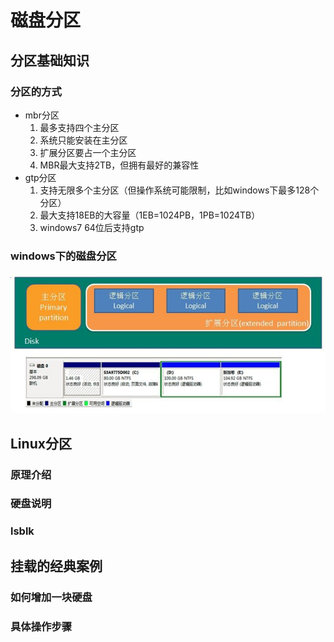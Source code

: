 # 磁盘分区

## 分区基础知识

### 分区的方式

* mbr分区
  1. 最多支持四个主分区
  2. 系统只能安装在主分区
  3. 扩展分区要占一个主分区
  4. MBR最大支持2TB，但拥有最好的兼容性
* gtp分区
  1. 支持无限多个主分区（但操作系统可能限制，比如windows下最多128个分区）
  2. 最大支持18EB的大容量（1EB=1024PB，1PB=1024TB）
  3. windows7 64位后支持gtp

### windows下的磁盘分区

![image-20201105212854941](3.1.磁盘分区.assets/image-20201105212854941.png)

## Linux分区

### 原理介绍

### 硬盘说明

### lsblk

## 挂载的经典案例

### 如何增加一块硬盘

### 具体操作步骤